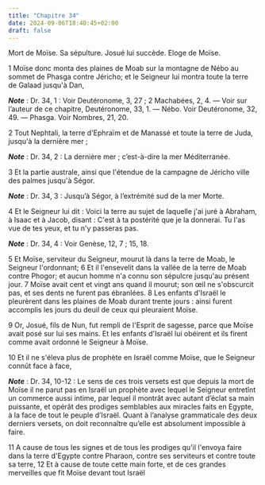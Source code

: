```yaml
---
title: "Chapitre 34"
date: 2024-09-06T18:40:45+02:00
draft: false
---
```



Mort de Moïse.
Sa sépulture.
Josué lui succède.
Eloge de Moïse.


1 Moïse donc monta des plaines de Moab sur la montagne de Nébo au sommet de Phasga contre Jéricho; et le Seigneur lui montra toute la terre de Galaad jusqu'à Dan,

***Note*** :  Dr. 34, 1 : Voir Deutéronome, 3, 27 ; 2 Machabées, 2, 4. ― Voir sur l’auteur de ce chapitre, Deutéronome, 33, 1. ― Nébo. Voir Deutéronome, 32, 49. ― Phasga. Voir Nombres, 21, 20.

2 Tout Nephtali, la terre d'Ephraïm et de Manassé et toute la terre de Juda, jusqu'à la dernière mer ;

***Note*** :  Dr. 34, 2 : La dernière mer ; c’est-à-dire la mer Méditerranée.

3 Et la partie australe, ainsi que l'étendue de la campagne de Jéricho ville des palmes jusqu'à Ségor.

***Note*** :  Dr. 34, 3 : Jusqu’à Ségor, à l’extrémité sud de la mer Morte.

4 Et le Seigneur lui dit : Voici la terre au sujet de laquelle j'ai juré à Abraham, à Isaac et à Jacob, disant : C'est à ta postérité que je la donnerai. Tu l'as vue de tes yeux, et tu n'y passeras pas.

***Note*** :  Dr. 34, 4 : Voir Genèse, 12, 7 ; 15, 18.


5 Et Moïse, serviteur du Seigneur, mourut là dans la terre de Moab, le Seigneur l'ordonnant; 6 Et il l'ensevelit dans la vallée de la terre de Moab contre Phogor; et aucun homme n'a connu son sépulcre jusqu'au présent jour. 7 Moïse avait cent et vingt ans quand il mourut; son œil ne s'obscurcit pas, et ses dents ne furent pas ébranlées. 8 Les enfants d'Israël le pleurèrent dans les plaines de Moab durant trente jours : ainsi furent accomplis les jours du deuil de ceux qui pleuraient Moïse.


9 Or, Josué, fils de Nun, fut rempli de l'Esprit de sagesse, parce que Moïse avait posé sur lui ses mains. Et les enfants d'Israël lui obéirent et ils firent comme avait ordonné le Seigneur à Moïse.


10 Et il ne s'éleva plus de prophète en Israël comme Moïse, que le Seigneur connût face à face,

***Note*** :  Dr. 34, 10-12 : Le sens de ces trois versets est que depuis la mort de Moïse il ne parut pas en Israël un prophète avec lequel le Seigneur entretînt un commerce aussi intime, par lequel il montrât avec autant d’éclat sa main puissante, et opérât des prodiges semblables aux miracles faits en Egypte, à la face de tout le peuple d’Israël. Quant à l’analyse grammaticale des deux derniers versets, on doit reconnaître qu’elle est absolument impossible à faire.

11 A cause de tous les signes et de tous les prodiges qu'il l'envoya faire dans la terre d'Egypte contre Pharaon, contre ses serviteurs et contre toute sa terre, 12 Et à cause de toute cette main forte, et de ces grandes merveilles que fit Moïse devant tout Israël
